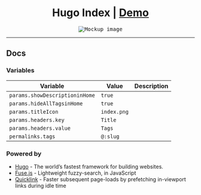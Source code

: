 <h1 align=center>Hugo Index | <a href="https://adityatelange.github.io/hugo-index/">Demo</a></h1>

<p align="center">
<kbd><img src="https://user-images.githubusercontent.com/21258296/233713549-07016736-3ca1-46a3-895f-9c08b6cd9145.png" alt="Mockup image" title="Mockup" credits="https://screely.com/"/></kbd>
</p>

---

## Docs

### Variables

| Variable                       | Value       | Description |
| ------------------------------ | ----------- | ----------- |
| `params.showDescriptioninHome` | `true`      |             |
| `params.hideAllTagsinHome`     | `true`      |             |
| `params.titleIcon`             | `index.png` |             |
| `params.headers.key`           | `Title`     |             |
| `params.headers.value`         | `Tags`      |             |
| `permalinks.tags`              | `@:slug`    |             |

### Powered by

- [Hugo](https://github.com/gohugoio/hugo) - The world’s fastest framework for building websites.
- [Fuse.js](https://github.com/krisk/Fuse) - Lightweight fuzzy-search, in JavaScript
- [Quicklink](https://github.com/GoogleChromeLabs/quicklink/) - Faster subsequent page-loads by prefetching in-viewport links during idle time
